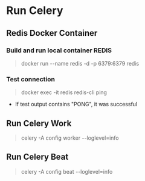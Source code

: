 # Run Celery

## Redis Docker Container

### Build and run local container REDIS
> docker run --name redis -d -p 6379:6379 redis

### Test connection
> docker exec -it redis redis-cli ping

- If test output contains "PONG", it was successful

## Run Celery Work
> celery -A config worker --loglevel=info 
<!-- > celery -A config worker --loglevel=info --pool=solo -->

## Run Celery Beat
> celery -A config beat --loglevel=info

